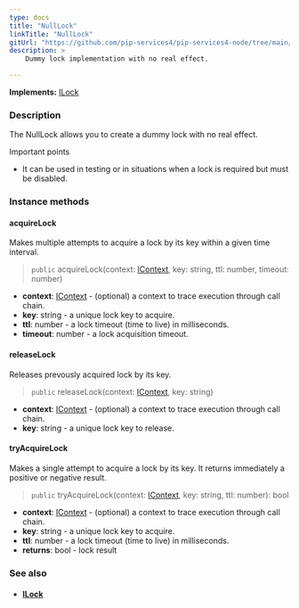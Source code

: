 ```yaml
---
type: docs
title: "NullLock"
linkTitle: "NullLock"
gitUrl: "https://github.com/pip-services4/pip-services4-node/tree/main/pip-services4-logic-node"
description: >
    Dummy lock implementation with no real effect.

---
```


**Implements:** [ILock](../ilock)

### Description

The NullLock allows you to create a dummy lock with no real effect.

Important points

-  It can be used in testing or in situations when a lock is required but must be disabled.

### Instance methods

#### acquireLock
Makes multiple attempts to acquire a lock by its key within a given time interval.

> `public` acquireLock(context: [IContext](../../../components/context/icontext), key: string, ttl: number, timeout: number)

- **context**: [IContext](../../../components/context/icontext) - (optional) a context to trace execution through call chain.
- **key**: string - a unique lock key to acquire.
- **ttl**: number - a lock timeout (time to live) in milliseconds.
- **timeout**: number - a lock acquisition timeout.


#### releaseLock
Releases prevously acquired lock by its key.

> `public` releaseLock(context: [IContext](../../../components/context/icontext), key: string)

- **context**: [IContext](../../../components/context/icontext) - (optional) a context to trace execution through call chain.
- **key**: string - a unique lock key to release.


#### tryAcquireLock
Makes a single attempt to acquire a lock by its key.
It returns immediately a positive or negative result.

> `public` tryAcquireLock(context: [IContext](../../../components/context/icontext), key: string, ttl: number): bool

- **context**: [IContext](../../../components/context/icontext) - (optional) a context to trace execution through call chain.
- **key**: string - a unique lock key to acquire.
- **ttl**: number - a lock timeout (time to live) in milliseconds.
- **returns**: bool - lock result


### See also
- #### [ILock](../ilock)
